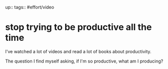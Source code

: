 up:: 
tags:: #effort/video 

# stop trying to be productive all the time


I've watched a lot of videos and read a lot of books about productivity. 

The question I find myself asking, if I'm so productive, what am I producing?

